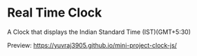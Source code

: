 # Real Time Clock

A Clock that displays the Indian Standard Time (IST)(GMT+5:30)

Preview: https://yuvraj3905.github.io/mini-project-clock-js/
